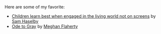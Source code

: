 Here are some of my favorite: 

- [Children learn best when engaged in the living world not on screens](https://aeon.co/essays/children-learn-best-when-engaged-in-the-living-world-not-on-screens) by [Sam Haselby](https://aeon.co/users/samhaselby)
- [Ode to Gray](https://www.theparisreview.org/blog/2018/08/21/ode-to-gray/) by [Meghan Flaherty](https://www.theparisreview.org/blog/author/mflaherty/)
